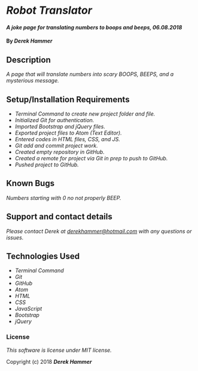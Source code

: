 # _Robot Translator_

#### _A joke page for translating numbers to boops and beeps, 06.08.2018_

#### By _**Derek Hammer**_

## Description

_A page that will translate numbers into scary BOOPS, BEEPS, and a mysterious message._

## Setup/Installation Requirements

* _Terminal Command to create new project folder and file._
* _Initialized Git for authentication._
* _Imported Bootstrap and jQuery files._
* _Exported project files to Atom (Text Editor)._
* _Entered codes in HTML files, CSS, and JS._
* _Git add and commit project work._
* _Created empty repository in GitHub._
* _Created a remote for project via Git in prep to push to GitHub._
* _Pushed project to GitHub._

## Known Bugs

_Numbers starting with 0 no not properly BEEP._

## Support and contact details

_Please contact Derek at derekhammer@hotmail.com with any questions or issues._

## Technologies Used

* _Terminal Command_
* _Git_
* _GitHub_
* _Atom_
* _HTML_
* _CSS_
* _JavaScript_
* _Bootstrap_
* _jQuery_


### License

*This software is license under MIT license.*

Copyright (c) 2018 **_Derek Hammer_**
